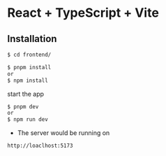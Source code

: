 # React + TypeScript + Vite

## Installation
  
```bash
$ cd frontend/
```

```bash
$ pnpm install
or
$ npm install
```
start the app
```bash
$ pnpm dev
or
$ npm run dev
```

- The server would be running on
```bash
http://loaclhost:5173
```
